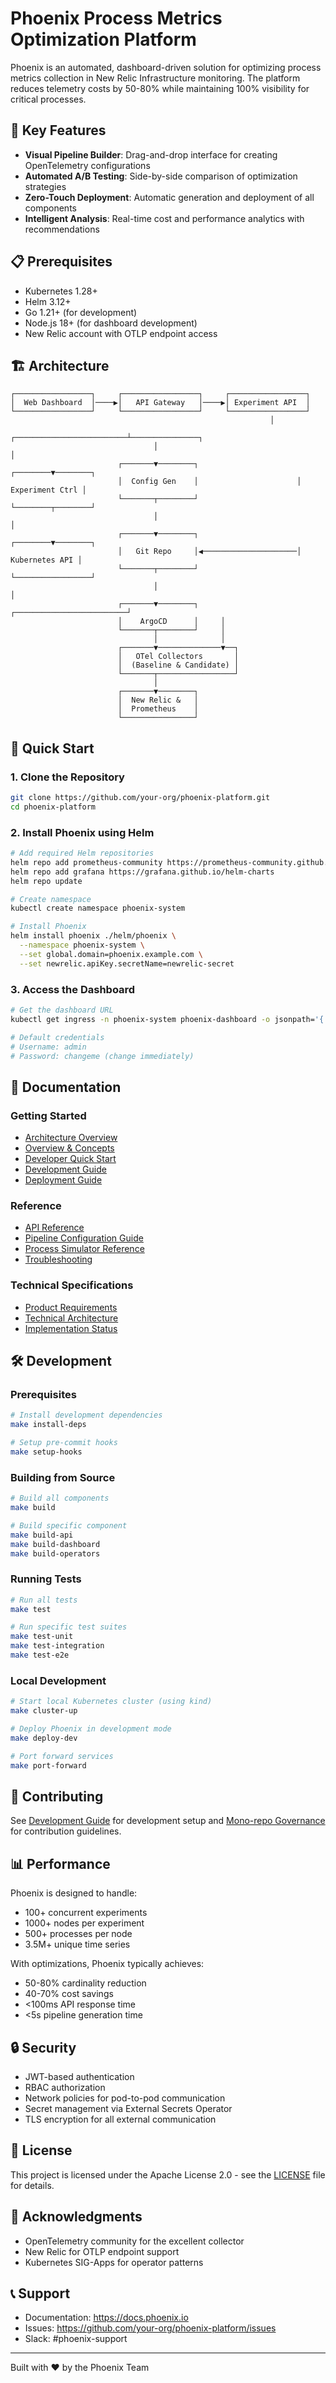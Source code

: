 # Phoenix Process Metrics Optimization Platform

Phoenix is an automated, dashboard-driven solution for optimizing process metrics collection in New Relic Infrastructure monitoring. The platform reduces telemetry costs by 50-80% while maintaining 100% visibility for critical processes.

## 🚀 Key Features

- **Visual Pipeline Builder**: Drag-and-drop interface for creating OpenTelemetry configurations
- **Automated A/B Testing**: Side-by-side comparison of optimization strategies
- **Zero-Touch Deployment**: Automatic generation and deployment of all components
- **Intelligent Analysis**: Real-time cost and performance analytics with recommendations

## 📋 Prerequisites

- Kubernetes 1.28+
- Helm 3.12+
- Go 1.21+ (for development)
- Node.js 18+ (for dashboard development)
- New Relic account with OTLP endpoint access

## 🏗️ Architecture

```
┌─────────────────┐     ┌─────────────────┐     ┌─────────────────┐
│  Web Dashboard  │────▶│   API Gateway   │────▶│ Experiment API  │
└─────────────────┘     └─────────────────┘     └─────────────────┘
                                                          │
                                ┌─────────────────────────┴───────────────┐
                                │                                         │
                        ┌───────▼────────┐                      ┌────────▼────────┐
                        │  Config Gen    │                      │ Experiment Ctrl │
                        └───────┬────────┘                      └────────┬────────┘
                                │                                         │
                        ┌───────▼────────┐                      ┌────────▼────────┐
                        │   Git Repo     │◀─────────────────────│  Kubernetes API │
                        └───────┬────────┘                      └─────────────────┘
                                │                                         │
                        ┌───────▼────────┐     ┌─────────────────────────┘
                        │    ArgoCD      │     │
                        └───────┬────────┘     │
                                │              │
                        ┌───────▼──────────────▼──┐
                        │   OTel Collectors       │
                        │  (Baseline & Candidate) │
                        └───────┬─────────────────┘
                                │
                        ┌───────▼────────┐
                        │  New Relic &   │
                        │  Prometheus    │
                        └────────────────┘
```

## 🚀 Quick Start

### 1. Clone the Repository

```bash
git clone https://github.com/your-org/phoenix-platform.git
cd phoenix-platform
```

### 2. Install Phoenix using Helm

```bash
# Add required Helm repositories
helm repo add prometheus-community https://prometheus-community.github.io/helm-charts
helm repo add grafana https://grafana.github.io/helm-charts
helm repo update

# Create namespace
kubectl create namespace phoenix-system

# Install Phoenix
helm install phoenix ./helm/phoenix \
  --namespace phoenix-system \
  --set global.domain=phoenix.example.com \
  --set newrelic.apiKey.secretName=newrelic-secret
```

### 3. Access the Dashboard

```bash
# Get the dashboard URL
kubectl get ingress -n phoenix-system phoenix-dashboard -o jsonpath='{.spec.rules[0].host}'

# Default credentials
# Username: admin
# Password: changeme (change immediately)
```

## 📖 Documentation

### Getting Started
- [Architecture Overview](docs/architecture.md)
- [Overview & Concepts](docs/OVERVIEW_QUICK_START.md)
- [Developer Quick Start](docs/DEVELOPER_QUICK_START.md)
- [Development Guide](docs/DEVELOPMENT.md)
- [Deployment Guide](docs/DEPLOYMENT.md)

### Reference
- [API Reference](docs/API_REFERENCE.md)
- [Pipeline Configuration Guide](docs/pipeline-guide.md)
- [Process Simulator Reference](docs/PROCESS_SIMULATOR_REFERENCE.md)
- [Troubleshooting](docs/troubleshooting.md)

### Technical Specifications
- [Product Requirements](docs/PRODUCT_REQUIREMENTS.md)
- [Technical Architecture](docs/TECHNICAL_SPEC_MASTER.md)
- [Implementation Status](docs/IMPLEMENTATION_STATUS.md)

## 🛠️ Development

### Prerequisites

```bash
# Install development dependencies
make install-deps

# Setup pre-commit hooks
make setup-hooks
```

### Building from Source

```bash
# Build all components
make build

# Build specific component
make build-api
make build-dashboard
make build-operators
```

### Running Tests

```bash
# Run all tests
make test

# Run specific test suites
make test-unit
make test-integration
make test-e2e
```

### Local Development

```bash
# Start local Kubernetes cluster (using kind)
make cluster-up

# Deploy Phoenix in development mode
make deploy-dev

# Port forward services
make port-forward
```

## 🤝 Contributing

See [Development Guide](docs/DEVELOPMENT.md) for development setup and [Mono-repo Governance](../docs/MONO_REPO_GOVERNANCE.md) for contribution guidelines.

## 📊 Performance

Phoenix is designed to handle:

- 100+ concurrent experiments
- 1000+ nodes per experiment
- 500+ processes per node
- 3.5M+ unique time series

With optimizations, Phoenix typically achieves:

- 50-80% cardinality reduction
- 40-70% cost savings
- <100ms API response time
- <5s pipeline generation time

## 🔒 Security

- JWT-based authentication
- RBAC authorization
- Network policies for pod-to-pod communication
- Secret management via External Secrets Operator
- TLS encryption for all external communication

## 📝 License

This project is licensed under the Apache License 2.0 - see the [LICENSE](LICENSE) file for details.

## 🙏 Acknowledgments

- OpenTelemetry community for the excellent collector
- New Relic for OTLP endpoint support
- Kubernetes SIG-Apps for operator patterns

## 📞 Support

- Documentation: https://docs.phoenix.io
- Issues: https://github.com/your-org/phoenix-platform/issues
- Slack: #phoenix-support

---

Built with ❤️ by the Phoenix Team